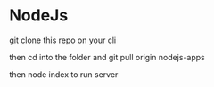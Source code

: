 # NodeJs

git clone this repo on your cli

then cd into the folder and git pull origin nodejs-apps

then node index to run server
